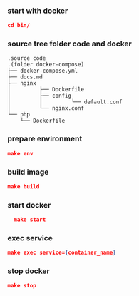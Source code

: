 ### start with docker
```json
cd bin/
```
### source tree folder code and docker
```
.source code
.(folder docker-compose)
├── docker-compose.yml
├── docs.md
├── nginx
│         ├── Dockerfile
│         ├── config
│         │         └── default.conf
│         └── nginx.conf
└── php
    └── Dockerfile

```
### prepare environment
```json
make env
```
### build image
```json
make build
```

### start docker
```json
  make start
```

### exec service
```json
make exec service={container_name}
```

### stop docker
```json
make stop
```